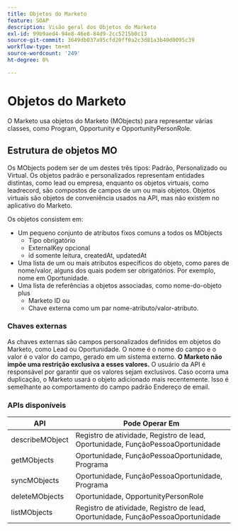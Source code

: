 ```yaml
---
title: Objetos do Marketo
feature: SOAP
description: Visão geral dos Objetos do Marketo
exl-id: 99b9aed4-94e8-46e8-84d9-2cc5215b0c13
source-git-commit: 3649db037a95cfd20ff0a2c3d81a3b40d0095c39
workflow-type: tm+mt
source-wordcount: '249'
ht-degree: 0%

---
```


# Objetos do Marketo

O Marketo usa objetos do Marketo (MObjects) para representar várias classes, como Program, Opportunity e OpportunityPersonRole.

## Estrutura de objetos MO

Os MObjects podem ser de um destes três tipos: Padrão, Personalizado ou Virtual. Os objetos padrão e personalizados representam entidades distintas, como lead ou empresa, enquanto os objetos virtuais, como leadrecord, são compostos de campos de um ou mais objetos. Objetos virtuais são objetos de conveniência usados na API, mas não existem no aplicativo do Marketo.

Os objetos consistem em:

- Um pequeno conjunto de atributos fixos comuns a todos os MObjects
   - Tipo obrigatório
   - ExternalKey opcional
   - id somente leitura, createdAt, updatedAt
- Uma lista de um ou mais atributos específicos do objeto, como pares de nome/valor, alguns dos quais podem ser obrigatórios. Por exemplo, nome em Oportunidade.
- Uma lista de referências a objetos associadas, como nome-do-objeto plus
   - Marketo ID ou
   - Chave externa como um par nome-atributo/valor-atributo.

### Chaves externas

As chaves externas são campos personalizados definidos em objetos do Marketo, como Lead ou Oportunidade. O nome é o nome do campo e o valor é o valor do campo, gerado em um sistema externo. **O Marketo não impõe uma restrição exclusiva a esses valores.** O usuário da API é responsável por garantir que os valores sejam exclusivos. Caso ocorra uma duplicação, o Marketo usará o objeto adicionado mais recentemente. Isso é semelhante ao comportamento do campo padrão Endereço de email.

### APIs disponíveis

| API | Pode Operar Em |
|---|---|
| describeMObject | Registro de atividade, Registro de lead, Oportunidade, FunçãoPessoaOportunidade |
| getMObjects | Oportunidade, FunçãoPessoaOportunidade, Programa |
| syncMObjects | Oportunidade, FunçãoPessoaOportunidade, Programa |
| deleteMObjects | Oportunidade, OpportunityPersonRole |
| listMObjects | Registro de atividade, Registro de lead, Oportunidade, FunçãoPessoaOportunidade |
